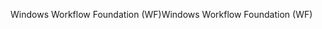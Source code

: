 <span data-ttu-id="3859d-101">Windows Workflow Foundation (WF)</span><span class="sxs-lookup"><span data-stu-id="3859d-101">Windows Workflow Foundation (WF)</span></span>